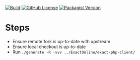 [![Build](https://github.com/DannyvdSluijs/PicqerExactPhpClientGenerator/actions/workflows/build.yaml/badge.svg)](https://github.com/DannyvdSluijs/PicqerExactPhpClientGenerator/actions/workflows/build.yaml)
[![GitHub License](https://img.shields.io/github/license/DannyvdSluijs/PicqerExactPhpClientGenerator)](https://github.com/DannyvdSluijs/PicqerExactPhpClientGenerator/blob/main/LICENSE)
[![Packagist Version](https://img.shields.io/packagist/v/dannyvandersluijs/picqer-exact-php-client-generator)](https://packagist.org/packages/dannyvandersluijs/picqer-exact-php-client-generator)

# Steps 
- Ensure remote fork is up-to-date with upstream
- Ensure local checkout is up-to-date
- Run `./generate -R -vvv ../ExactOnline/exact-php-client/`